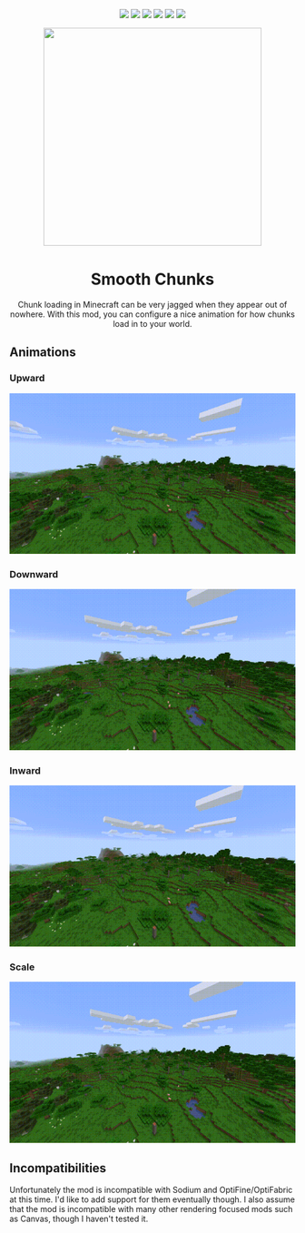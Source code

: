 <p align="center">
<a href="https://github.com/fl0gic/smooth-chunks/blob/master/LICENSE"><img src="https://img.shields.io/github/license/fl0gic/smooth-chunks?style=for-the-badge"></a>
<img src="https://img.shields.io/github/v/tag/fl0gic/smooth-chunks?include_prereleases&label=version&style=for-the-badge">
<img src="https://img.shields.io/github/workflow/status/fl0gic/smooth-chunks/gradle-build?style=for-the-badge">
<img src="https://cf.way2muchnoise.eu/full_smooth-chunks_downloads.svg?badge_style=for_the_badge">
<img src="https://cf.way2muchnoise.eu/versions/smooth-chunks_latest.svg?badge_style=for_the_badge">
<a href="https://fabricmc.net"><img src="https://img.shields.io/badge/modloader-fabric-blue?style=for-the-badge"></a>
</p>

<p align="center">
  <img width="384" height="384" src="https://github.com/fl0gic/smooth-chunks/blob/543cb55c7fa0397a437260254b0a74dde2ebc6a0/src/main/resources/assets/smooth-chunks/icon.png?raw=true">
</p>

<h1 align="center">Smooth Chunks</h1>
<p align="center">Chunk loading in Minecraft can be very jagged when they appear out of nowhere. With this mod, you can configure a nice animation for how chunks load in to your world.</p>

## Animations

### Upward
![Gif of upward loading](media/showcase-gifs/upward.gif)

### Downward
![Gif of upward loading](media/showcase-gifs/downward.gif)

### Inward
![Gif of upward loading](media/showcase-gifs/inward.gif)

### Scale
![Gif of upward loading](media/showcase-gifs/scale.gif)

## Incompatibilities

Unfortunately the mod is incompatible with Sodium and OptiFine/OptiFabric at this time. I'd like to add support for them eventually though. I also assume that the mod is incompatible with many other rendering focused mods such as Canvas, though I haven't tested it.
